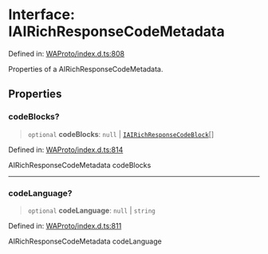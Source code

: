 # Interface: IAIRichResponseCodeMetadata

Defined in: [WAProto/index.d.ts:808](https://github.com/Fokusdotid/bail/blob/cf6cc85134e12081bc635cea02cc0eee74033a81/WAProto/index.d.ts#L808)

Properties of a AIRichResponseCodeMetadata.

## Properties

### codeBlocks?

> `optional` **codeBlocks**: `null` \| [`IAIRichResponseCodeBlock`](../namespaces/AIRichResponseCodeMetadata/interfaces/IAIRichResponseCodeBlock.md)[]

Defined in: [WAProto/index.d.ts:814](https://github.com/Fokusdotid/bail/blob/cf6cc85134e12081bc635cea02cc0eee74033a81/WAProto/index.d.ts#L814)

AIRichResponseCodeMetadata codeBlocks

***

### codeLanguage?

> `optional` **codeLanguage**: `null` \| `string`

Defined in: [WAProto/index.d.ts:811](https://github.com/Fokusdotid/bail/blob/cf6cc85134e12081bc635cea02cc0eee74033a81/WAProto/index.d.ts#L811)

AIRichResponseCodeMetadata codeLanguage
